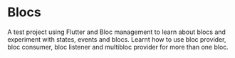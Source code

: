 # Blocs

A test project using Flutter and Bloc management to learn about blocs and experiment with states, events and blocs. Learnt how to use bloc provider, bloc consumer, bloc listener and multibloc provider for more than one bloc.
